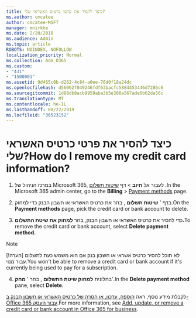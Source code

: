```yaml
---
title: כיצד להסיר את פרטי כרטיס האשראי שלי?
ms.author: cmcatee
author: cmcatee-MSFT
manager: mnirkhe
ms.date: 2/20/2018
ms.audience: Admin
ms.topic: article
ROBOTS: NOINDEX, NOFOLLOW
localization_priority: Normal
ms.collection: Adm_O365
ms.custom:
- "431"
- "1500001"
ms.assetid: 9d465c0b-d262-4c84-a0ee-76d0f18a24dc
ms.openlocfilehash: d56062f049246fdf63bacfc5884453446d7286c6
ms.sourcegitcommit: 1d98db8acb9959aba3b5e308a567ade6b62da56c
ms.translationtype: MT
ms.contentlocale: he-IL
ms.lasthandoff: 08/22/2019
ms.locfileid: "36523152"
---
```

# <a name="how-do-i-remove-my-credit-card-information"></a><span data-ttu-id="147b1-102">כיצד להסיר את פרטי כרטיס האשראי שלי?</span><span class="sxs-lookup"><span data-stu-id="147b1-102">How do I remove my credit card information?</span></span>

1. <span data-ttu-id="147b1-103">במרכז הניהול של Microsoft 365, לעבור אל **חיוב** \> דף [שיטות תשלום](https://go.microsoft.com/fwlink/p/?linkid=2018806) .</span><span class="sxs-lookup"><span data-stu-id="147b1-103">In the Microsoft 365 admin center, go to the **Billing** \> [Payment methods](https://go.microsoft.com/fwlink/p/?linkid=2018806) page.</span></span>

2. <span data-ttu-id="147b1-104">בדף ' **שיטות תשלום** , בחר את כרטיס האשראי או חשבון הבנק כדי למחוק.</span><span class="sxs-lookup"><span data-stu-id="147b1-104">On the **Payment methods** page, pick the credit card or bank account to delete.</span></span>

3. <span data-ttu-id="147b1-105">כדי להסיר את כרטיס האשראי או חשבון הבנק, בחר **למחוק את שיטת התשלום.**</span><span class="sxs-lookup"><span data-stu-id="147b1-105">To remove the credit card or bank account, select **Delete payment method.**</span></span>

> [!NOTE]
> <span data-ttu-id="147b1-106">[!הערה] לא תוכל להסיר כרטיס אשראי או חשבון בנק אם הוא משמש כעת לתשלום עבור מנוי.</span><span class="sxs-lookup"><span data-stu-id="147b1-106">You won't be able to remove a credit card or bank account if it's currently being used to pay for a subscription.</span></span>

4. <span data-ttu-id="147b1-107">בחלונית **למחוק שיטת התשלום** , בחר ' **מחק**'.</span><span class="sxs-lookup"><span data-stu-id="147b1-107">In the **Delete payment method** pane, select **Delete**.</span></span>

<span data-ttu-id="147b1-108">לקבלת מידע נוסף, ראה [הוספה, עדכון, או הסרה של כרטיס האשראי או חשבון הבנק ב- Office 365 עבור העסק](https://docs.microsoft.com/office365/admin/subscriptions-and-billing/add-update-or-remove-credit-card-or-bank-account).</span><span class="sxs-lookup"><span data-stu-id="147b1-108">For more information, see [Add, update, or remove a credit card or bank account in Office 365 for business](https://docs.microsoft.com/office365/admin/subscriptions-and-billing/add-update-or-remove-credit-card-or-bank-account).</span></span>